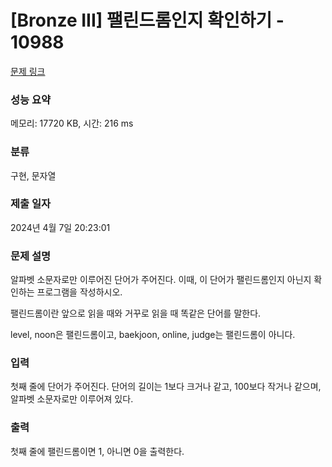 # [Bronze III] 팰린드롬인지 확인하기 - 10988 

[문제 링크](https://www.acmicpc.net/problem/10988) 

### 성능 요약

메모리: 17720 KB, 시간: 216 ms

### 분류

구현, 문자열

### 제출 일자

2024년 4월 7일 20:23:01

### 문제 설명

<p>알파벳 소문자로만 이루어진 단어가 주어진다. 이때, 이 단어가 팰린드롬인지 아닌지 확인하는 프로그램을 작성하시오.</p>

<p>팰린드롬이란 앞으로 읽을 때와 거꾸로 읽을 때 똑같은 단어를 말한다. </p>

<p>level, noon은 팰린드롬이고, baekjoon, online, judge는 팰린드롬이 아니다.</p>

### 입력 

 <p>첫째 줄에 단어가 주어진다. 단어의 길이는 1보다 크거나 같고, 100보다 작거나 같으며, 알파벳 소문자로만 이루어져 있다.</p>

### 출력 

 <p>첫째 줄에 팰린드롬이면 1, 아니면 0을 출력한다.</p>

